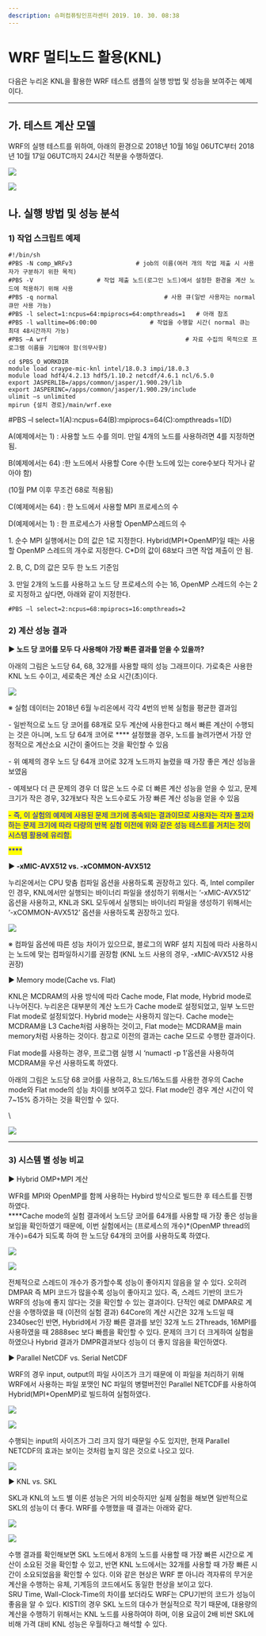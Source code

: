 ```yaml
---
description: 슈퍼컴퓨팅인프라센터 2019. 10. 30. 08:38
---
```


# WRF 멀티노드 활용(KNL)

다음은 누리온 KNL을 활용한 WRF 테스트 샘플의 실행 방법 및 성능을 보여주는 예제이다.

****

## **가. 테스트 계산 모델**

WRF의 실행 테스트를 위하여, 아래의 환경으로 2018년 10월 16일 06UTC부터 2018년 10월 17일 06UTC까지 24시간 적분을 수행하였다.

![](../../../.gitbook/assets/99545B395DB8CAEE1D.png)

![](../../../.gitbook/assets/wps\_domain\_configuration\_t\_knl.png)



## **나. 실행 방법 및 성능 분석**

### **1) 작업 스크립트 예제**

```
#!/bin/sh
#PBS -N comp_WRFv3                  # job의 이름(여러 개의 작업 제출 시 사용자가 구분하기 위한 목적)
#PBS -V                  # 작업 제출 노드(로그인 노드)에서 설정한 환경을 계산 노드에 적용하기 위해 사용
#PBS -q normal                              # 사용 큐(일반 사용자는 normal 큐만 사용 가능)
#PBS -l select=1:ncpus=64:mpiprocs=64:ompthreads=1   # 아래 참조
#PBS -l walltime=06:00:00               # 작업을 수행할 시간( normal 큐는 최대 48시간까지 가능)
#PBS –A wrf                                       # 자료 수집의 목적으로 프로그램 이름을 기입해야 함(의무사항)
 
cd $PBS_O_WORKDIR
module load craype-mic-knl intel/18.0.3 impi/18.0.3
module load hdf4/4.2.13 hdf5/1.10.2 netcdf/4.6.1 ncl/6.5.0
export JASPERLIB=/apps/common/jasper/1.900.29/lib
export JASPERINC=/apps/common/jasper/1.900.29/include
ulimit –s unlimited
mpirun {설치 경로}/main/wrf.exe
```



\#PBS –l select=1(A):ncpus=64(B):mpiprocs=64(C):ompthreads=1(D)

A(예제에서는 1) : 사용할 노드 수를 의미. 만일 4개의 노드를 사용하려면 4를 지정하면 됨.

B(예제에서는 64) :한 노드에서 사용할 Core 수(한 노드에 있는 core수보다 작거나 같아야 함)

(10월 PM 이후 무조건 68로 적용됨)

C(예제에서는 64) : 한 노드에서 사용할 MPI 프로세스의 수

D(예제에서는 1) : 한 프로세스가 사용할 OpenMP스레드의 수

1\. 순수 MPI 실행에서는 D의 값은 1로 지정한다. Hybrid(MPI+OpenMP)일 때는 사용할 OpenMP 스레드의 개수로 지정한다. C\*D의 값이 68보다 크면 작업 제출이 안 됨.

2\. B, C, D의 값은 모두 한 노드 기준임

3\. 만일 2개의 노드를 사용하고 노드 당 프로세스의 수는 16, OpenMP 스레드의 수는 2로 지정하고 싶다면, 아래와 같이 지정한다.

```
#PBS –l select=2:ncpus=68:mpiprocs=16:ompthreads=2
```



### **2) 계산 성능 결과**

**▶ 노드 당 코어를 모두 다 사용해야 가장 빠른 결과를 얻을 수 있을까?**

아래의 그림은 노드당 64, 68, 32개를 사용할 때의 성능 그래프이다. 가로축은 사용한 KNL 노드 수이고, 세로축은 계산 소요 시간(초)이다.

![](../../../.gitbook/assets/995E47385DB8CB4B1D.png)

※ 실험 데이터는 2018년 6월 누리온에서 각각 4번의 반복 실험을 평균한 결과임

\- 일반적으로 노드 당 코어를 68개로 모두 계산에 사용한다고 해서 빠른 계산이 수행되는 것은 아니며, 노드 당 64개 코어로 **** 설정했을 경우, 노드를 늘려가면서 가장 안정적으로 계산소요 시간이 줄어드는 것을 확인할 수 있음

\- 위 예제의 경우 노드 당 64개 코어로 32개 노드까지 늘렸을 때 가장 좋은 계산 성능을 보였음

\- 예제보다 더 큰 문제의 경우 더 많은 노드 수로 더 빠른 계산 성능을 얻을 수 있고, 문제 크기가 작은 경우, 32개보다 작은 노드수로도 가장 빠른 계산 성능을 얻을 수 있음

<mark style="color:blue;">- 즉, 이 실험의 예제에 사용된 문제 크기에 종속되는 결과이므로 사용자는 각자 풀고자 하는 문제 크기에 따라 다량의 반복 실험 이전에 위와 같은 성능 테스트를 거치는 것이 시스템 활용에 유리함.</mark>

<mark style="color:blue;">****</mark>

**▶ -xMIC-AVX512 vs. -xCOMMON-AVX512**

누리온에서는 CPU 맞춤 컴파일 옵션을 사용하도록 권장하고 있다. 즉, Intel compiler인 경우, KNL에서만 실행되는 바이너리 파일을 생성하기 위해서는 ‘-xMIC-AVX512’ 옵션을 사용하고, KNL과 SKL 모두에서 실행되는 바이너리 파일을 생성하기 위해서는 ‘-xCOMMON-AVX512’ 옵션을 사용하도록 권장하고 있다.

![](../../../.gitbook/assets/992DA43A5DB8CB8E1C.png)

※ 컴파일 옵션에 따른 성능 차이가 있으므로, 블로그의 WRF 설치 지침에 따라 사용하시는 노드에 맞는 컴파일하시기를 권장함 (KNL 노드 사용의 경우, -xMIC-AVX512 사용 권장)



▶ Memory mode(Cache vs. Flat)

KNL은 MCDRAM의 사용 방식에 따라 Cache mode, Flat mode, Hybrid mode로 나누어진다. 누리온은 대부분의 계산 노드가 Cache mode로 설정되었고, 일부 노드만 Flat mode로 설정되었다. Hybrid mode는 사용하지 않는다. Cache mode는 MCDRAM을 L3 Cache처럼 사용하는 것이고, Flat mode는 MCDRAM을 main memory처럼 사용하는 것이다. 참고로 이전의 결과는 cache 모드로 수행한 결과이다.

Flat mode를 사용하는 경우, 프로그램 실행 시 ‘numactl -p 1’옵션을 사용하여 MCDRAM을 우선 사용하도록 하였다.

아래의 그림은 노드당 68 코어를 사용하고, 8노드/16노드를 사용한 경우의 Cache mode와 Flat mode의 성능 차이를 보여주고 있다. Flat mode인 경우 계산 시간이 약 7\~15% 증가하는 것을 확인할 수 있다.

\\

![](../../../.gitbook/assets/990BCD3F5DB8CBCD1F.png)

****

### **3) 시스템 별 성능 비교**

▶ Hybrid OMP+MPI 계산

WFR를 MPI와 OpenMP를 함께 사용하는 Hybird 방식으로 빌드한 후 테스트를 진행하였다.\
****Cache mode의 실험 결과에서 노드당 코어를 64개를 사용할 때 가장 좋은 성능을 보임을 확인하였기 때문에, 이번 실험에서는 (프로세스의 개수)\*(OpenMP thread의 개수)=64가 되도록 하여 한 노드당 64개의 코어를 사용하도록 하였다.

![](../../../.gitbook/assets/hybrid\_omp\_mpi\_cal\_result.png)

![](../../../.gitbook/assets/99E3B5395DBB83662F.png)

전체적으로 스레드이 개수가 증가할수록 성능이 좋아지지 않음을 알 수 있다. 오히려 DMPAR 즉 MPI 코드가 많을수록 성능이 좋아지고 있다. 즉, 스레드 기반의 코드가 WRF의 성능에 좋지 않다는 것을 확인할 수 있는 결과이다. 단적인 예로 DMPAR로 계산을 수행하였을 때 (이전의 실험 결과) 64Core의 계산 시간은 32개 노드일 때 2340sec인 반면, Hybrid에서 가장 빠른 결과를 보인 32개 노드 2Threads, 16MPI를 사용하였을 때 2888sec 보다 빠름을 확인할 수 있다. 문제의 크기 더 크게하여 실험을 하였으나 Hybrid 결과가 DMPR결과보다 성능이 더 좋지 않음을 확인하였다.



▶ Parallel NetCDF vs. Serial NetCDF

WRF의 경우 input, output의 파일 사이즈가 크기 때문에 이 파일을 처리하기 위해 WRF에서 사용하는 파일 포맷인 NC 파일의 병렬버전인 Parallel NETCDF를 사용하여 Hybrid(MPI+OpenMP)로 빌드하여 실험하였다.

![](../../../.gitbook/assets/parallel\_netcdf\_vs\_serial\_netcdf\_result.png)

![](../../../.gitbook/assets/99A532355DBB837A31.png)

수행되는 input의 사이즈가 그리 크지 않기 때문일 수도 있지만, 현재 Parallel NETCDF의 효과는 보이는 것처럼 높지 않은 것으로 나오고 있다.

![](../../../.gitbook/assets/99A0863A5DBF57311A.png)



▶ KNL vs. SKL

SKL과 KNL의 노드 별 이론 성능은 거의 비슷하지만 실제 실험을 해보면 일반적으로 SKL의 성능이 더 좋다. WRF를 수행했을 때 결과는 아래와 같다.

![](../../../.gitbook/assets/knl\_vs\_skl\_result.png)

![](../../../.gitbook/assets/99E8A93E5DBF575B1C.png)

수행 결과를 확인해보면 SKL 노드에서 8개의 노드를 사용할 때 가장 빠른 시간으로 계산이 소요된 것을 확인할 수 있고, 반면 KNL 노드에서는 32개를 사용할 때 가장 빠른 시간이 소요되었음을 확인할 수 있다. 이와 같은 현상은 WRF 뿐 아니라 격자류의 무거운 계산을 수행하는 유체, 기계등의 코드에서도 동일한 현상을 보이고 있다.\
SRU Time, Wall-Clock-Time의 차이를 보더라도 WRF는 CPU기반의 코드가 성능이 좋음을 알 수 있다. KISTI의 경우 SKL 노드의 대수가 현실적으로 작기 때문에, 대용량의 계산을 수행하기 위해서는 KNL 노드를 사용하여야 하며, 이용 요금이 2배 비싼 SKL에 비해 가격 대비 KNL 성능은 우월하다고 해석할 수 있다.
